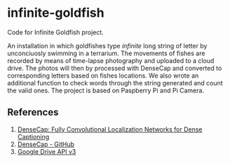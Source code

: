 # infinite-goldfish

Code for Infinite Goldfish project.

An installation in which goldfishes type *infinite* long string of letter by unconciuosly swimming in a terrarium. The movements of fishes are recorded by means of time-lapse photography and uploaded to a cloud drive. The photos will then by processed with DenseCap and converted to corresponding letters based on fishes locations. We also wrote an additional function to check words through the string generated and count the valid ones. The project is based on Paspberry Pi and Pi Camera.

## References

1. [DenseCap: Fully Convolutional Localization Networks for Dense Captioning](https://cs.stanford.edu/people/karpathy/densecap/)
2. [DenseCap - GitHub](https://github.com/jcjohnson/densecap)
2. [Google Drive API v3](https://developers.google.com/drive/api/v3/about-sdk)
